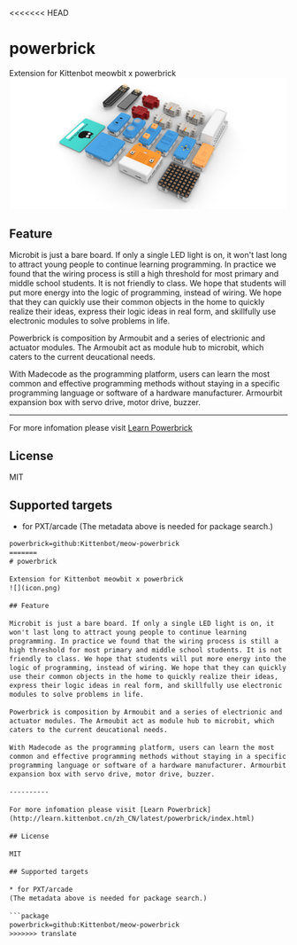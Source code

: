 <<<<<<< HEAD
# powerbrick

Extension for Kittenbot meowbit x powerbrick 
![](icon.png)

## Feature

Microbit is just a bare board. If only a single LED light is on, it won't last long to attract young people to continue learning programming. In practice we found that the wiring process is still a high threshold for most primary and middle school students. It is not friendly to class. We hope that students will put more energy into the logic of programming, instead of wiring. We hope that they can quickly use their common objects in the home to quickly realize their ideas, express their logic ideas in real form, and skillfully use electronic modules to solve problems in life. 

Powerbrick is composition by Armoubit and a series of electrionic and actuator modules. The Armoubit act as module hub to microbit, which caters to the current deucational needs. 

With Madecode as the programming platform, users can learn the most common and effective programming methods without staying in a specific programming language or software of a hardware manufacturer. Armourbit expansion box with servo drive, motor drive, buzzer.

----------

For more infomation please visit [Learn Powerbrick](http://learn.kittenbot.cn/zh_CN/latest/powerbrick/index.html)

## License

MIT

## Supported targets

* for PXT/arcade
(The metadata above is needed for package search.)

```package
powerbrick=github:Kittenbot/meow-powerbrick
=======
# powerbrick

Extension for Kittenbot meowbit x powerbrick 
![](icon.png)

## Feature

Microbit is just a bare board. If only a single LED light is on, it won't last long to attract young people to continue learning programming. In practice we found that the wiring process is still a high threshold for most primary and middle school students. It is not friendly to class. We hope that students will put more energy into the logic of programming, instead of wiring. We hope that they can quickly use their common objects in the home to quickly realize their ideas, express their logic ideas in real form, and skillfully use electronic modules to solve problems in life. 

Powerbrick is composition by Armoubit and a series of electrionic and actuator modules. The Armoubit act as module hub to microbit, which caters to the current deucational needs. 

With Madecode as the programming platform, users can learn the most common and effective programming methods without staying in a specific programming language or software of a hardware manufacturer. Armourbit expansion box with servo drive, motor drive, buzzer.

----------

For more infomation please visit [Learn Powerbrick](http://learn.kittenbot.cn/zh_CN/latest/powerbrick/index.html)

## License

MIT

## Supported targets

* for PXT/arcade
(The metadata above is needed for package search.)

```package
powerbrick=github:Kittenbot/meow-powerbrick
>>>>>>> translate
```